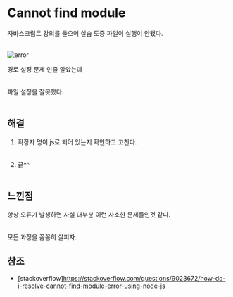 # Cannot find module

자바스크립트 강의를 들으며 실습 도중 파일이 실행이 안됐다.<br><br>

![error](https://user-images.githubusercontent.com/56298540/181715423-f0ccb73b-2953-42da-a463-b7eb6074df06.PNG)

경로 설정 문제 인줄 알았는데<br><br>

파일 설정을 잘못했다.<br><br>

## 해결

1. 확장자 명이 js로 되어 있는지 확인하고 고친다.<br><br>

2. 끝^^<br><br>

## 느낀점

항상 오류가 발생하면 사실 대부분 이런 사소한 문제들인것 같다.<br><br>

 모든 과정을 꼼꼼히 살피자.

 ## 참조

 * [stackoverflow]https://stackoverflow.com/questions/9023672/how-do-i-resolve-cannot-find-module-error-using-node-js